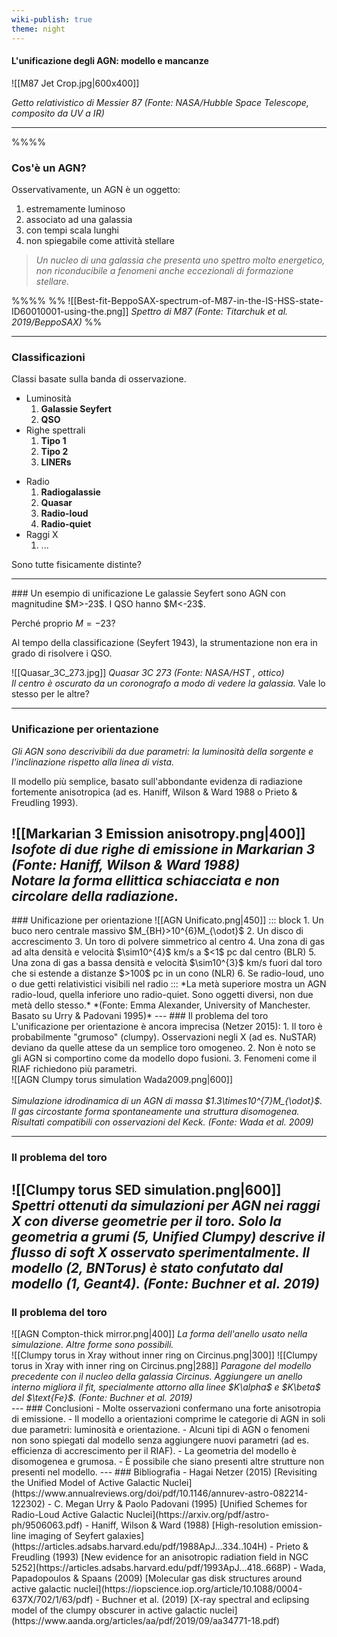 ```yaml
---
wiki-publish: true
theme: night
---
```

#### L'unificazione degli AGN: modello e mancanze

![[M87 Jet Crop.jpg|600x400]]

*Getto relativistico di Messier 87 (Fonte: NASA/Hubble Space Telescope, composito da UV a IR)* <!-- element style="font-size: 14px" -->

---
<!-- .slide: style="font-size: 28px" -->
%%<grid drag="60 100" drop="-40 00">%%
### Cos'è un AGN?
Osservativamente, un AGN è un oggetto:
1. estremamente luminoso
2. associato ad una galassia
3. con tempi scala lunghi
4. non spiegabile come attività stellare

> *Un nucleo di una galassia che presenta uno spettro molto energetico, non riconducibile a fenomeni anche eccezionali di formazione stellare.*

%%</grid>%%
%%<grid drag="35 100" drop="63 00">
![[Best-fit-BeppoSAX-spectrum-of-M87-in-the-IS-HSS-state-ID60010001-using-the.png]]
*Spettro di M87 (Fonte: Titarchuk et al. 2019/BeppoSAX)*<!-- element style="font-size: 14px" -->
</grid>%%

---
<!-- .slide: style="font-size: 34px" -->
### Classificazioni
Classi basate sulla banda di osservazione.

<split even>
<div>

- Luminosità
	1. **Galassie Seyfert**
	2. **QSO**
- Righe spettrali
	1. **Tipo 1**
	2. **Tipo 2**
	3. **LINERs**
</div>

<div>

- Radio
	1. **Radiogalassie**
	2. **Quasar**
	3. **Radio-loud**
	4. **Radio-quiet**
- Raggi X
	1. ...
</div>
</split>

Sono tutte fisicamente distinte?

---
<!-- .slide: style="font-size: 26px" -->
<grid drag="100 0" drop="0 12">
### Un esempio di unificazione
</grid>
<grid drag="60 0" drop="5 50">
Le galassie Seyfert sono AGN con magnitudine $M>-23$. I QSO hanno $M<-23$.

Perché proprio $M=-23$?

Al tempo della classificazione (Seyfert 1943), la strumentazione non era in grado di risolvere i QSO.
</grid>

<grid drag="30 50" drop="68 30">
![[Quasar_3C_273.jpg]]
<em>Quasar 3C 273 (Fonte: NASA/HST , ottico)<br>Il centro è oscurato da un coronografo a modo di vedere la galassia.</em> <!-- element style="font-size: 14px" -->
</grid>

<grid drag="60 0" drop="7 88">
Vale lo stesso per le altre?
</grid>

---
<!-- .slide: style="font-size: 24px" -->
### Unificazione per orientazione
*Gli AGN sono descrivibili da due parametri: la luminosità della sorgente e l'inclinazione rispetto alla linea di vista.*

Il modello più semplice, basato sull'abbondante evidenza di radiazione fortemente anisotropica (ad es. Haniff, Wilson & Ward 1988 o Prieto & Freudling 1993).

![[Markarian 3 Emission anisotropy.png|400]]
<em>Isofote di due righe di emissione in Markarian 3 (Fonte: Haniff, Wilson & Ward 1988)<br>Notare la forma ellittica schiacciata e non circolare della radiazione.</em> <!-- element style="font-size: 14px" -->
---
<!-- .slide: style="font-size: 24px" -->
<grid drag="100 10" drop="0 10">
### Unificazione per orientazione
</grid>

<grid drag="50 70" drop="2 20">
![[AGN Unificato.png|450]]
</grid>

<grid drag="50 70" drop="48 20">
::: block
1. Un buco nero centrale massivo $M_{BH}>10^{6}M_{\odot}$
2. Un disco di accrescimento
3. Un toro di polvere simmetrico al centro
4. Una zona di gas ad alta densità e velocità $\sim10^{4}$ km/s a $<1$ pc dal centro (BLR)
5. Una zona di gas a bassa densità e velocità $\sim10^{3}$ km/s fuori dal toro che si estende a distanze $>100$ pc in un cono (NLR)
6. Se radio-loud, uno o due getti relativistici visibili nel radio
::: <!-- element style="font-size: 22px" -->
</grid>

<grid drag="90 10" drop="5 -5">
*La metà superiore mostra un AGN radio-loud, quella inferiore uno radio-quiet. Sono oggetti diversi, non due metà dello stesso.* <!-- element style="font-size: 14px" -->
</grid>

<grid drag="90 10" drop="5 -1">
*(Fonte: Emma Alexander, University of Manchester. Basato su Urry & Padovani 1995)* <!-- element style="font-size: 14px" -->
</grid>
---
<!-- .slide: style="font-size: 26px" -->
### Il problema del toro
L'unificazione per orientazione è ancora imprecisa (Netzer 2015):
1. Il toro è probabilmente "grumoso" (clumpy). Osservazioni negli X (ad es. NuSTAR) deviano da quelle attese da un semplice toro omogeneo.
2. Non è noto se gli AGN si comportino come da modello dopo fusioni.
3. Fenomeni come il RIAF richiedono più parametri.

<split left="3" right="1" gap="1">
<div>
![[AGN Clumpy torus simulation Wada2009.png|600]]
</div>
<div><br>
<em>Simulazione idrodinamica di un AGN di massa $1.3\times10^{7}M_{\odot}$. Il gas circostante forma spontaneamente una struttura disomogenea. Risultati compatibili con osservazioni del Keck. (Fonte: Wada et al. 2009)</em> <!-- element style="font-size: 14px" -->
</div>
</split>

---
<!-- .slide: style="font-size: 26px" -->
### Il problema del toro
![[Clumpy torus SED simulation.png|600]]
<em>Spettri ottenuti da simulazioni per AGN nei raggi X con diverse geometrie per il toro. Solo la geometria a grumi (5, Unified Clumpy) descrive il flusso di soft X osservato sperimentalmente. Il modello (2, BNTorus) è stato confutato dal modello (1, Geant4). (Fonte: Buchner et al. 2019)</em> <!-- element style="font-size: 14px" -->
---
<!-- .slide: style="font-size: 26px" -->
### Il problema del toro
<split left="1" right="2" gap="1">
<div>
![[AGN Compton-thick mirror.png|400]]
<em>La forma dell'anello usato nella simulazione. Altre forme sono possibili.</em> <!-- element style="font-size: 14px" -->
</div>
<div>
![[Clumpy torus in Xray without inner ring on Circinus.png|300]]
![[Clumpy torus in Xray with inner ring on Circinus.png|288]]
<em>Paragone del modello precedente con il nucleo della galassia Circinus. Aggiungere un anello interno migliora il fit, specialmente attorno alla linee $K\alpha$ e $K\beta$ del $\text{Fe}$. (Fonte: Buchner et al. 2019)</em> <!-- element style="font-size: 14px" -->
</div>
---
<!-- .slide: style="font-size: 26px" -->
### Conclusioni
- Molte osservazioni confermano una forte anisotropia di emissione.
- Il modello a orientazioni comprime le categorie di AGN in soli due parametri: luminosità e orientazione.
- Alcuni tipi di AGN o fenomeni non sono spiegati dal modello senza aggiungere nuovi parametri (ad es. efficienza di accrescimento per il RIAF).
- La geometria del modello è disomogenea e grumosa.
- È possibile che siano presenti altre strutture non presenti nel modello.
---
<!-- .slide: style="font-size: 22px" -->
### Bibliografia
- Hagai Netzer (2015) [Revisiting the Unified Model of Active Galactic Nuclei](https://www.annualreviews.org/doi/pdf/10.1146/annurev-astro-082214-122302)
- C. Megan Urry & Paolo Padovani (1995) [Unified Schemes for Radio-Loud Active Galactic Nuclei](https://arxiv.org/pdf/astro-ph/9506063.pdf)
- Haniff, Wilson & Ward (1988) [High-resolution emission-line imaging of Seyfert galaxies](https://articles.adsabs.harvard.edu/pdf/1988ApJ...334..104H)
- Prieto & Freudling (1993) [New evidence for an anisotropic radiation field in NGC 5252](https://articles.adsabs.harvard.edu/pdf/1993ApJ...418..668P)
- Wada, Papadopoulos & Spaans (2009) [Molecular gas disk structures around active galactic nuclei](https://iopscience.iop.org/article/10.1088/0004-637X/702/1/63/pdf)
- Buchner et al. (2019) [X-ray spectral and eclipsing model of the clumpy obscurer in active galactic nuclei](https://www.aanda.org/articles/aa/pdf/2019/09/aa34771-18.pdf)